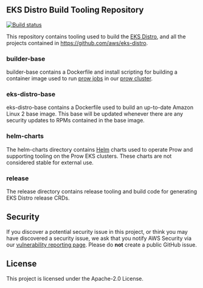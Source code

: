 ## EKS Distro Build Tooling Repository




[![Build status](https://prow.eks.amazonaws.com/badge.svg?jobs=*-tooling-postsubmit)](https://prow.eks.amazonaws.com/?repo=aws%2Feks-distro-build-tooling&type=postsubmit)

This repository contains tooling used to build the [EKS
Distro](https://distro.eks.amazonaws.com), and all the projects contained in
https://github.com/aws/eks-distro.

### builder-base

builder-base contains a Dockerfile and install scripting for building a
container image used to run [prow
jobs](https://github.com/aws/eks-distro-prow-jobs) in our [prow
cluster](https://prow.eks.amazonaws.com).

### eks-distro-base

eks-distro-base contains a Dockerfile used to build an up-to-date Amazon Linux 2
base image. This base will be updated whenever there are any security updates to
RPMs contained in the base image.

### helm-charts

The helm-charts directory contains [Helm](https://helm.sh) charts used to
operate Prow and supporting tooling on the Prow EKS clusters. These charts are
not considered stable for external use.

### release

The release directory contains release tooling and build code for generating EKS
Distro release CRDs.

## Security

If you discover a potential security issue in this project, or think you may
have discovered a security issue, we ask that you notify AWS Security via our
[vulnerability reporting
page](http://aws.amazon.com/security/vulnerability-reporting/). Please do
**not** create a public GitHub issue.

## License

This project is licensed under the Apache-2.0 License.
